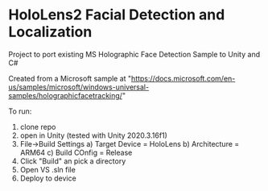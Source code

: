 # HoloLens2 Facial Detection and Localization
 Project to port existing MS Holographic Face Detection Sample to Unity and C#

Created from a Microsoft sample at "https://docs.microsoft.com/en-us/samples/microsoft/windows-universal-samples/holographicfacetracking/"

To run:
1) clone repo
2) open in Unity (tested with Unity 2020.3.16f1)
3) File->Build Settings
   a) Target Device = HoloLens
   b) Architecture = ARM64
   c) Build COnfig = Release
4) Click "Build" an pick a directory
5) Open VS .sln file
6) Deploy to device
